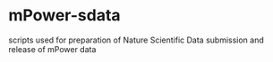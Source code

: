 # mPower-sdata
scripts used for preparation of Nature Scientific Data submission and release of mPower data
